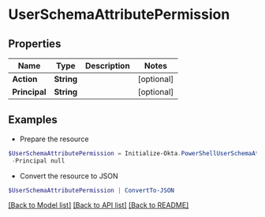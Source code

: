 # UserSchemaAttributePermission
## Properties

Name | Type | Description | Notes
------------ | ------------- | ------------- | -------------
**Action** | **String** |  | [optional] 
**Principal** | **String** |  | [optional] 

## Examples

- Prepare the resource
```powershell
$UserSchemaAttributePermission = Initialize-Okta.PowerShellUserSchemaAttributePermission  -Action null `
 -Principal null
```

- Convert the resource to JSON
```powershell
$UserSchemaAttributePermission | ConvertTo-JSON
```

[[Back to Model list]](../README.md#documentation-for-models) [[Back to API list]](../README.md#documentation-for-api-endpoints) [[Back to README]](../README.md)

